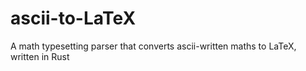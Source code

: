 # ascii-to-LaTeX
A math typesetting parser that converts ascii-written maths to LaTeX, written in Rust
